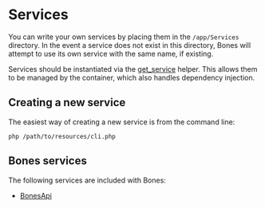 # Services

You can write your own services by placing them in the `/app/Services` directory.
In the event a service does not exist in this directory, Bones will attempt to use its own service with the same name, if existing.

Services should be instantiated via the [get_service](https://github.com/bayfrontmedia/bones/blob/master/_docs/helpers.md#get_service) helper.
This allows them to be managed by the container, which also handles dependency injection.

## Creating a new service

The easiest way of creating a new service is from the command line:

```
php /path/to/resources/cli.php
```

## Bones services

The following services are included with Bones:

- [BonesApi](services/bonesapi.md)